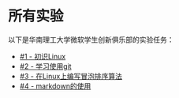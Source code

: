 # 所有实验

以下是华南理工大学微软学生创新俱乐部的实验任务：

- [#1 - 初识Linux](1-introduce-to-linux)
- [#2 - 学习使用git](2-learn-git)
- [#3 - 在Linux上编写冒泡排序算法](3-write-bubble-sort-on-linux)
- [#4 - markdown的使用](4-markdown)

